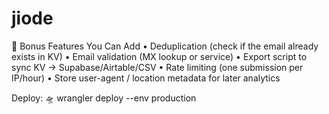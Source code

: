# jiode
🧠 Bonus Features You Can Add
	•	Deduplication (check if the email already exists in KV)
	•	Email validation (MX lookup or service)
	•	Export script to sync KV → Supabase/Airtable/CSV
	•	Rate limiting (one submission per IP/hour)
	•	Store user-agent / location metadata for later analytics

Deploy:
🛸     wrangler deploy --env production
